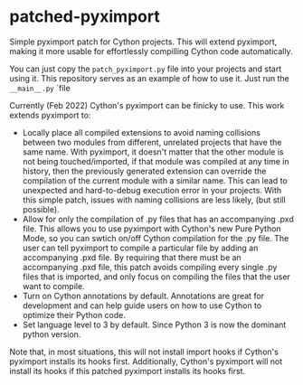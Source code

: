 # patched-pyximport
Simple pyximport patch for Cython projects. This will extend pyximport, making it more usable for effortlessly compilling Cython code automatically.

You can just copy the `patch_pyximport.py` file into your projects and start using it. This repository serves as an example of how to use it. Just run the `__main__.py` `file

Currently (Feb 2022) Cython's pyximport can be finicky to use. This work extends pyximport to:
- Locally place all compiled extensions to avoid naming collisions between two modules from different, unrelated projects that have the same name. 
With pyximport, it doesn't matter that the other module is not being touched/imported, if that module was compiled at any time in history, then the previously generated extension can override the compilation of the current module with a similar name. This can lead to unexpected and hard-to-debug execution error in your projects. With this simple patch, issues with naming collisions are less likely, (but still possible).
- Allow for only the compilation of .py files that has an accompanying .pxd file. This allows you to use pyximport with Cython's new Pure Python Mode, so you can swtich on/off Cython compilation for the .py file. The user can tell pyximport to compile a particular file by adding an accompanying .pxd file. By requiring that there must be an accompanying .pxd file, this patch avoids compiling every single .py files that is imported, and only focus on compiling the files that the user want to compile. 
- Turn on Cython annotations by default. Annotations are great for development and can help guide users on how to use Cython to optimize their Python code.
- Set language level to 3 by default. Since Python 3 is now the dominant python version.


Note that, in most situations, this will not install import hooks if Cython's pyximport installs its hooks first. Additionally, Cython's pyximport will not install its hooks if this patched pyximport installs its hooks first.
